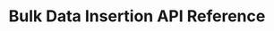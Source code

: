 ---
title: Bulk Data Insertion API Reference
description: All API calls that you can make using the Bulk Data Insertion API.
openAPISpec: https://raw.githubusercontent.com/AdobeDocs/analytics-apis/main/src/bulk-data-insertion.json
---